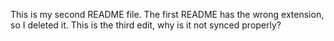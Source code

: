 This is my second README file.
The first README has the wrong extension, so I deleted it.
This is the third edit, why is it not synced properly?
